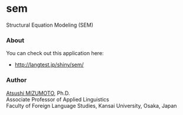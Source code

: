 sem
===

Structural Equation Modeling (SEM)


### About
You can check out this application here:
- http://langtest.jp/shiny/sem/

### Author
[Atsushi MIZUMOTO](http://mizumot.com/ "mizumot.com"), Ph.D.   
Associate Professor of Applied Linguistics  
Faculty of Foreign Language Studies, Kansai University, Osaka, Japan
